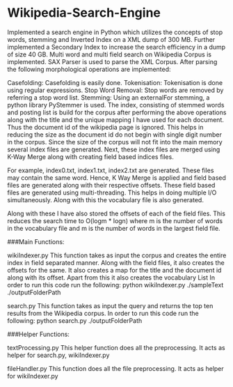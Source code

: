 # Wikipedia-Search-Engine
Implemented a search engine in Python which utilizes the concepts of stop words, stemming and Inverted Index on a XML dump of 300 MB. Further implemented a Secondary Index to increase the search efficiency in a dump of size 40 GB.
Multi word and multi field search on Wikipedia Corpus is implemented. SAX Parser is used to parse the XML Corpus. After parsing the following morphological operations are implemented:

Casefolding: Casefolding is easily done.
Tokenisation: Tokenisation is done using regular expressions.
Stop Word Removal: Stop words are removed by referring a stop word list.
Stemming: Using an externalFor stemming, a python library PyStemmer is used.
The index, consisting of stemmed words and posting list is build for the corpus after performing the above operations along with the title and the unique mapping I have used for each document. Thus the document id of the wikipedia page is ignored. This helps in reducing the size as the document id do not begin with single digit number in the corpus. Since the size of the corpus will not fit into the main memory several index files are generated. Next, these index files are merged using K-Way Merge along with creating field based indices files.

For example, index0.txt, index1.txt, index2.txt are generated. These files may contain the same word. Hence, K Way Merge is applied and field based files are generated along with their respective offsets. These field based files are generated using multi-threading. This helps in doing multiple I/O simultaneously. Along with this the vocabulary file is also generated.

Along with these I have also stored the offsets of each of the field files. This reduces the search time to O(logm * logn) where m is the number of words in the vocabulary file and m is the number of words in the largest field file.


###Main Functions:

wikiIndexer.py This function takes as input the corpus and creates the entire index in field separated manner. Along with the field files, it also creates the offsets for the same. It also creates a map for the title and the document id along with its offset. Apart from this it also creates the vocabulary List
In order to run this code run the following: python wikiIndexer.py ./sampleText ./outputFolderPath

search.py This function takes as input the query and returns the top ten results from the Wikipedia corpus.
In order to run this code run the following: python search.py ./outputFolderPath

###Helper Functions:

textProcessing.py This helper function does all the preprocessing. It acts as helper for search.py, wikiIndexer.py

fileHandler.py This function does all the file preprocessing. It acts as helper for wikiIndexer.py
